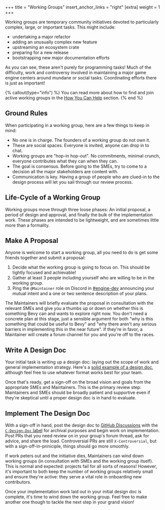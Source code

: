+++
title = "Working Groups"
insert_anchor_links = "right"
[extra]
weight = 1
+++

Working groups are temporary community initiatives devoted to particularly complex, large, or important tasks. This might include:

- undertaking a major refactor
- adding an unusually complex new feature
- upstreaming an ecosystem crate
- preparing for a new release
- bootstrapping new major documentation efforts

As you can see, these aren't purely for programming tasks!
Much of the difficulty, work and controversy involved in maintaining a major game engine centers around mundane or social tasks.
Coordinating efforts there is just as important!

{% callout(type="info") %}
You can read more about how to find and join active working groups in the [How You Can Help](todo) section.
{% end %}

## Ground Rules

When participating in a working group, here are a few things to keep in mind:

- No one is in charge. The founders of a working group do not own it.
- These are social spaces. Everyone is invited, anyone can drop in to chat.
- Working groups are "hop-in hop-out". No commitments, minimal crunch, everyone contributes what they can when they can.
- The goal is consensus. Before going to the SMEs, try to come to a decision all the major stakeholders are content with.
- Communication is key. Having a group of people who are clued-in to the design process will let you sail through our review process.

## Life-Cycle of a Working Group

Working groups move through three loose phases: An initial proposal, a period of design and approval, and finally the bulk of the implementation work. These phases are intended to be lightweight, and are sometimes little more than a formality.

## Make A Proposal

Anyone is welcome to start a working group, all you need to do is get some friends together and submit a proposal:

1. Decide what the working group is going to focus on. This should be tightly focused and achievable!
2. Gather at least 3 people including yourself who are willing to be in the working group.
3. Ping the `@Maintainer` role on Discord in [#engine-dev](https://discord.com/channels/691052431525675048/692572690833473578) announcing your mutual intent and a one or two sentence description of your plans.

The Maintainers will briefly evaluate the proposal in consultation with the relevant SMEs and give you a thumbs up or down on whether this is something Bevy can and wants to explore right now.
You don't need a concrete plan at this stage, just a sensible argument for both "why is this something that could be useful to Bevy" and "why there aren't any serious barriers in implementing this in the near future".
If they're in favor, a Maintainer will create a forum channel for you and you're off to the races.

## Write A Design Doc

Your initial task is writing up a design doc: laying out the scope of work and general implementation strategy.
Here's a [solid example of a design doc](https://github.com/Bevyengine/Bevy/issues/12365), although feel free to use whatever format works best for your team.

Once that's ready, get a sign-off on the broad vision and goals from the appropriate SMEs and Maintainers.
This is the primary review step: Maintainers and SMEs should be broadly patient and supportive even if they're skeptical until a proper design doc is in hand to evaluate.

## Implement The Design Doc

With a sign-off in hand, post the design doc to [GitHub Discussions](https://github.com/Bevyengine/Bevy/discussions) with the [`C-Design-Doc` label](https://github.com/Bevyengine/Bevy/discussions?discussions_q=is%3Aopen+label%3A%22C-Design+Doc%22) for archival purposes and begin work on implementation.
Post PRs that you need review on in your group's forum thread, ask for advice, and share the load.
Controversial PRs are still `X-Controversial`, but with a sign-off-in-priniciple, things should go more smoothly.

If work peters out and the initiative dies, Maintainers can wind down working groups (in consultation with SMEs and the working group itself).
This is normal and expected: projects fail for all sorts of reasons!
However, it's important to both keep the number of working groups relatively small and ensure they're active:
they serve a vital role in onboarding new contributors.

Once your implementation work laid out in your initial design doc is complete, it's time to wind down the working group.
Feel free to make another one though to tackle the next step in your grand vision!
